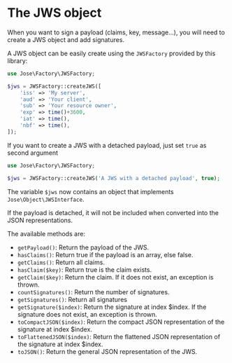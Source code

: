 The JWS object
==============

When you want to sign a payload (claims, key, message...), you will need to create a JWS object and add signatures.

A JWS object can be easily create using the `JWSFactory` provided by this library:

```php
use Jose\Factory\JWSFactory;

$jws = JWSFactory::createJWS([
    'iss' => 'My server',
    'aud' => 'Your client',
    'sub' => 'Your resource owner',
    'exp' => time()+3600,
    'iat' => time(),
    'nbf' => time(),
]);
```

If you want to create a JWS with a detached payload, just set `true` as second argument

```php
use Jose\Factory\JWSFactory;

$jws = JWSFactory::createJWS('A JWS with a detached payload', true);
```

The variable `$jws` now contains an object that implements `Jose\Object\JWSInterface`.

If the payload is detached, it will not be included when converted into the JSON representations.

The available methods are:

* `getPayload()`: Return the payload of the JWS.
* `hasClaims()`: Return true if the payload is an array, else false.
* `getClaims()`: Return all claims.
* `hasClaim($key)`: Return true is the claim exists.
* `getClaim($key)`: Return the claim. If it does not exist, an exception is thrown.
* `countSignatures()`: Return the number of signatures.
* `getSignatures()`: Return all signatures
* `getSignature($index)`: Return the signature at index $index. If the signature does not exist, an exception is thrown.
* `toCompactJSON($index)`: Return the compact JSON representation of the signature at index $index.
* `toFlattenedJSON($index)`: Return the flattened JSON representation of the signature at index $index.
* `toJSON()`: Return the general JSON representation of the JWS.
